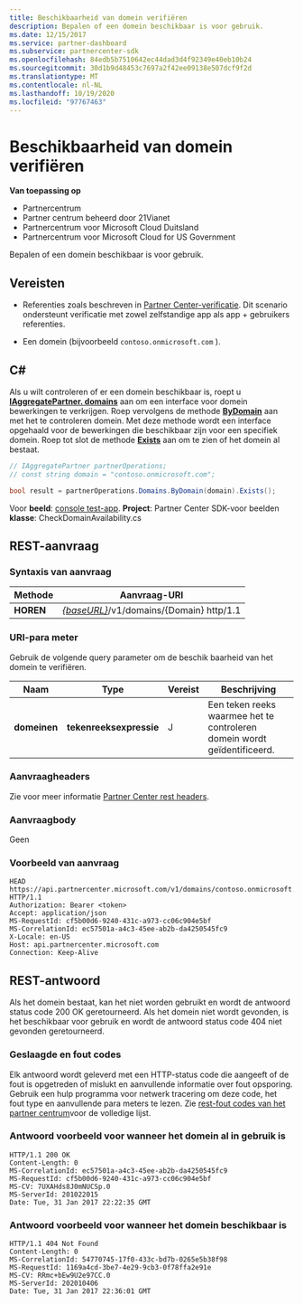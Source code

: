 ```yaml
---
title: Beschikbaarheid van domein verifiëren
description: Bepalen of een domein beschikbaar is voor gebruik.
ms.date: 12/15/2017
ms.service: partner-dashboard
ms.subservice: partnercenter-sdk
ms.openlocfilehash: 84edb5b7510642ec44dad3d4f92349e40eb10b24
ms.sourcegitcommit: 30d1b9d48453c7697a2f42ee09138e507dcf9f2d
ms.translationtype: MT
ms.contentlocale: nl-NL
ms.lasthandoff: 10/19/2020
ms.locfileid: "97767463"
---
```

# <a name="verify-domain-availability"></a>Beschikbaarheid van domein verifiëren

**Van toepassing op**

- Partnercentrum
- Partner centrum beheerd door 21Vianet
- Partnercentrum voor Microsoft Cloud Duitsland
- Partnercentrum voor Microsoft Cloud for US Government

Bepalen of een domein beschikbaar is voor gebruik.

## <a name="prerequisites"></a>Vereisten

- Referenties zoals beschreven in [Partner Center-verificatie](partner-center-authentication.md). Dit scenario ondersteunt verificatie met zowel zelfstandige app als app + gebruikers referenties.

- Een domein (bijvoorbeeld `contoso.onmicrosoft.com` ).

## <a name="c"></a>C\#

Als u wilt controleren of er een domein beschikbaar is, roept u [**IAggregatePartner. domains**](/dotnet/api/microsoft.store.partnercenter.ipartner.domains) aan om een interface voor domein bewerkingen te verkrijgen. Roep vervolgens de methode [**ByDomain**](/dotnet/api/microsoft.store.partnercenter.domains.idomaincollection.bydomain) aan met het te controleren domein. Met deze methode wordt een interface opgehaald voor de bewerkingen die beschikbaar zijn voor een specifiek domein. Roep tot slot de methode [**Exists**](/dotnet/api/microsoft.store.partnercenter.domains.idomain.exists) aan om te zien of het domein al bestaat.

``` csharp
// IAggregatePartner partnerOperations;
// const string domain = "contoso.onmicrosoft.com";

bool result = partnerOperations.Domains.ByDomain(domain).Exists();
```

Voor **beeld**: [console test-app](console-test-app.md). **Project**: Partner Center SDK-voor beelden **klasse**: CheckDomainAvailability.cs

## <a name="rest-request"></a>REST-aanvraag

### <a name="request-syntax"></a>Syntaxis van aanvraag

| Methode   | Aanvraag-URI                                                              |
|----------|--------------------------------------------------------------------------|
| **HOREN** | [*{baseURL}*](partner-center-rest-urls.md)/v1/domains/{Domain} http/1.1 |

### <a name="uri-parameter"></a>URI-para meter

Gebruik de volgende query parameter om de beschik baarheid van het domein te verifiëren.

| Naam       | Type       | Vereist | Beschrijving                                   |
|------------|------------|----------|-----------------------------------------------|
| **domeinen** | **tekenreeksexpressie** | J        | Een teken reeks waarmee het te controleren domein wordt geïdentificeerd. |

### <a name="request-headers"></a>Aanvraagheaders

Zie voor meer informatie [Partner Center rest headers](headers.md).

### <a name="request-body"></a>Aanvraagbody

Geen

### <a name="request-example"></a>Voorbeeld van aanvraag

```http
HEAD https://api.partnercenter.microsoft.com/v1/domains/contoso.onmicrosoft.com HTTP/1.1
Authorization: Bearer <token>
Accept: application/json
MS-RequestId: cf5b00d6-9240-431c-a973-cc06c904e5bf
MS-CorrelationId: ec57501a-a4c3-45ee-ab2b-da4250545fc9
X-Locale: en-US
Host: api.partnercenter.microsoft.com
Connection: Keep-Alive
```

## <a name="rest-response"></a>REST-antwoord

Als het domein bestaat, kan het niet worden gebruikt en wordt de antwoord status code 200 OK geretourneerd. Als het domein niet wordt gevonden, is het beschikbaar voor gebruik en wordt de antwoord status code 404 niet gevonden geretourneerd.

### <a name="response-success-and-error-codes"></a>Geslaagde en fout codes

Elk antwoord wordt geleverd met een HTTP-status code die aangeeft of de fout is opgetreden of mislukt en aanvullende informatie over fout opsporing. Gebruik een hulp programma voor netwerk tracering om deze code, het fout type en aanvullende para meters te lezen. Zie [rest-fout codes van het partner centrum](error-codes.md)voor de volledige lijst.

### <a name="response-example-for-when-the-domain-is-already-in-use"></a>Antwoord voorbeeld voor wanneer het domein al in gebruik is

```http
HTTP/1.1 200 OK
Content-Length: 0
MS-CorrelationId: ec57501a-a4c3-45ee-ab2b-da4250545fc9
MS-RequestId: cf5b00d6-9240-431c-a973-cc06c904e5bf
MS-CV: 7UXAHds8J0mNUCSp.0
MS-ServerId: 201022015
Date: Tue, 31 Jan 2017 22:22:35 GMT
```

### <a name="response-example-for-when-the-domain-is-available"></a>Antwoord voorbeeld voor wanneer het domein beschikbaar is

```http
HTTP/1.1 404 Not Found
Content-Length: 0
MS-CorrelationId: 54770745-17f0-433c-bd7b-0265e5b38f98
MS-RequestId: 1169a4cd-3be7-4e29-9cb3-0f78ffa2e91e
MS-CV: RRmc+bEw9U2e97CC.0
MS-ServerId: 202010406
Date: Tue, 31 Jan 2017 22:36:01 GMT
```
